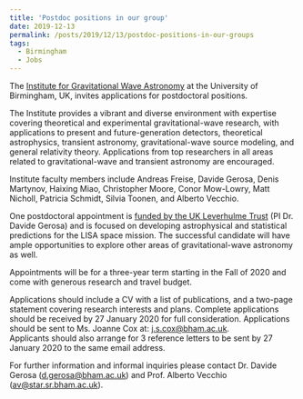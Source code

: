```yaml
---
title: 'Postdoc positions in our group'
date: 2019-12-13
permalink: /posts/2019/12/13/postdoc-positions-in-our-groups
tags:
  - Birmingham
  - Jobs
---
```


The [Institute for Gravitational Wave Astronomy](<http://www.sr.bham.ac.uk/gwgroup/people.php>) at the University of Birmingham, UK, invites applications for postdoctoral positions.

The Institute provides a vibrant and diverse environment with expertise covering theoretical and experimental gravitational-wave research, with applications to present and future-generation detectors, theoretical astrophysics, transient astronomy, gravitational-wave source modeling, and general relativity theory. Applications from top researchers in all areas related to gravitational-wave and transient astronomy are encouraged.

Institute faculty members include Andreas Freise, Davide Gerosa, Denis Martynov, Haixing Miao, Christopher Moore, Conor Mow-Lowry, Matt Nicholl, Patricia Schmidt, Silvia Toonen, and Alberto Vecchio.

One postdoctoral appointment is [funded by the UK Leverhulme Trust](<../../../../../index.html?p=3028>) (PI Dr. Davide Gerosa) and is focused on developing astrophysical and statistical predictions for the LISA space mission. The successful candidate will have ample opportunities to explore other areas of gravitational-wave astronomy as well.

Appointments will be for a three-year term starting in the Fall of 2020 and come with generous research and travel budget.

Applications should include a CV with a list of publications, and a two-page statement covering research interests and plans. Complete applications should be received by 27 January 2020 for full consideration. Applications should be sent to Ms. Joanne Cox at: j.s.cox@bham.ac.uk.  
Applicants should also arrange for 3 reference letters to be sent by 27 January 2020 to the same email address.

For further information and informal inquiries please contact Dr. Davide Gerosa (d.gerosa@bham.ac.uk) and Prof. Alberto Vecchio (av@star.sr.bham.ac.uk).


